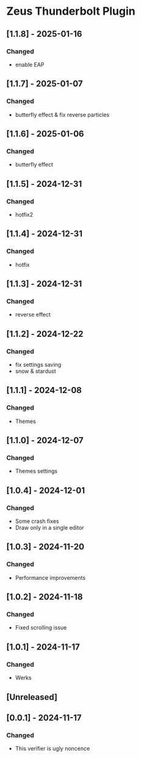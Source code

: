 # Zeus Thunderbolt Plugin

## [1.1.8] - 2025-01-16

### Changed

- enable EAP

## [1.1.7] - 2025-01-07

### Changed

- butterfly effect & fix reverse particles

## [1.1.6] - 2025-01-06

### Changed

- butterfly effect

## [1.1.5] - 2024-12-31

### Changed

- hotfix2

## [1.1.4] - 2024-12-31

### Changed

- hotfix

## [1.1.3] - 2024-12-31

### Changed

- reverse effect

## [1.1.2] - 2024-12-22

### Changed

- fix settings saving
- snow & stardust

## [1.1.1] - 2024-12-08

### Changed

- Themes

## [1.1.0] - 2024-12-07

### Changed

- Themes settings

## [1.0.4] - 2024-12-01

### Changed

- Some crash fixes
- Draw only in a single editor

## [1.0.3] - 2024-11-20

### Changed

- Performance improvements

## [1.0.2] - 2024-11-18

### Changed

- Fixed scrolling issue

## [1.0.1] - 2024-11-17

### Changed

- Werks

## [Unreleased]

## [0.0.1] - 2024-11-17

### Changed

- This verifier is ugly noncence